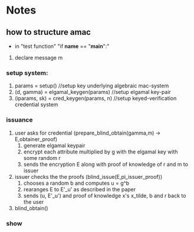 # Notes


## how to structure amac
+ in "test function" "if __name__ == "__main__":"
1. declare message m
### setup system: 
1. params = setup() //setup key underlying algebraic mac-system
2. (d, gamma) = elgamal_keygen(params) //setup elgamal key-pair
3. (iparams, sk) = cred_keygen(params, n) //setup keyed-verification credential system

### issuance
1. user asks for credential (prepare_blind_obtain(gamma,m) -> E,obtainer_proof)
    1. generate elgamal keypair
    2. encrypt each attribute multiplied by g with the elgamal key with some random r
    3. sends the encryption E along with proof of knowledge of r and m to issuer
2. issuer checks the the proofs (blind_issue(E,pi_issuer_proof))
    1. chooses a random b and computes u = g^b
    2. rearanges E to E'_u' as described in the paper
    3. sends (u, E'_u') and proof of knowledge x's x_tilde, b and r back to the user
3. blind_obtain()

### show



